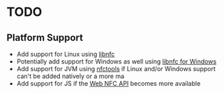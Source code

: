 # TODO

## Platform Support

- Add support for Linux using [libnfc](https://github.com/nfc-tools/libnfc)
- Potentially add support for Windows as well using [libnfc for Windows](https://github.com/nfc-tools/libnfc/blob/master/README-Windows.md)
- Add support for JVM using [nfctools](https://github.com/grundid/nfctools) if Linux and/or Windows support can't be added natively or a more ma
- Add support for JS if the [Web NFC API](https://developer.mozilla.org/en-US/docs/Web/API/Web_NFC_API) becomes more available

